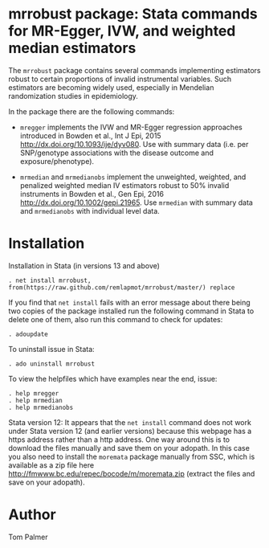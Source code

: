 # mrrobust package: Stata commands for MR-Egger, IVW, and weighted median estimators
The `mrrobust` package contains several commands implementing estimators robust to certain proportions of invalid instrumental variables. Such estimators are becoming widely used, especially in Mendelian randomization studies in epidemiology.

In the package there are the following commands:

 - `mregger` implements the IVW and MR-Egger regression approaches introduced in Bowden et al., Int J Epi, 2015 <http://dx.doi.org/10.1093/ije/dyv080>. Use with summary data (i.e. per SNP/genotype associations with the disease outcome and exposure/phenotype).

 - `mrmedian` and `mrmedianobs` implement the unweighted, weighted, and penalized weighted median IV estimators robust to 50% invalid instruments in Bowden et al., Gen Epi, 2016 <http://dx.doi.org/10.1002/gepi.21965>. Use `mrmedian` with summary data and `mrmedianobs` with individual level data.

Installation
============

Installation in Stata (in versions 13 and above)
```
. net install mrrobust, from(https://raw.github.com/remlapmot/mrrobust/master/) replace
```

If you find that `net install` fails with an error message about there being two copies of the package installed run the following command in Stata to delete one of them, also run this command to check for updates:
```
. adoupdate
```

To uninstall issue in Stata:
```
. ado uninstall mrrobust
```

To view the helpfiles which have examples near the end, issue:
```
. help mregger
. help mrmedian
. help mrmedianobs
```

Stata version 12: It appears that the `net install` command does not work under Stata version 12 (and earlier versions) because this webpage has a https address rather than a http address. One way around this is to download the files manually and save them on your adopath. In this case you also need to install the `moremata` package manually from SSC, which is available as a zip file here <http://fmwww.bc.edu/repec/bocode/m/moremata.zip> (extract the files and save on your adopath).

Author
=======
Tom Palmer
